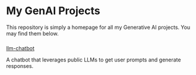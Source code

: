 # My GenAI Projects
This repository is simply a homepage for all my Generative AI projects. You may find them below.

###
[llm-chatbot](https://github.com/kayaozan/llm-chatbot)

A chatbot that leverages public LLMs to get user prompts and generate responses.

